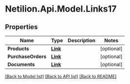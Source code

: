 # Netilion.Api.Model.Links17
## Properties

Name | Type | Description | Notes
------------ | ------------- | ------------- | -------------
**Products** | [**Link**](Link.md) |  | [optional] 
**PurchaseOrders** | [**Link**](Link.md) |  | [optional] 
**Documents** | [**Link**](Link.md) |  | [optional] 

[[Back to Model list]](../README.md#documentation-for-models) [[Back to API list]](../README.md#documentation-for-api-endpoints) [[Back to README]](../README.md)


